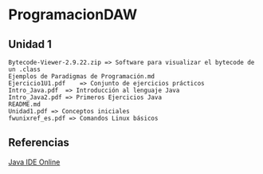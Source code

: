 # ProgramacionDAW
## Unidad 1

 	Bytecode-Viewer-2.9.22.zip => Software para visualizar el bytecode de un .class
	Ejemplos de Paradigmas de Programación.md 
	Ejercicio1U1.pdf 	=> Conjunto de ejercicios prácticos 
	Intro_Java.pdf  => Introducción al lenguaje Java
	Intro_Java2.pdf => Primeros Ejercicios Java
	README.md 	
	Unidad1.pdf => Conceptos iniciales
	fwunixref_es.pdf => Comandos Linux básicos

## Referencias

[Java IDE Online](https://www.jdoodle.com/online-java-compiler/)
